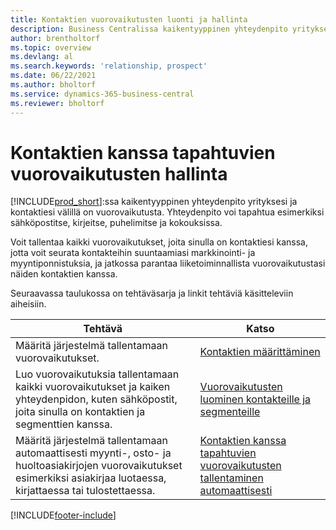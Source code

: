 ```yaml
---
title: Kontaktien vuorovaikutusten luonti ja hallinta
description: Business Centralissa kaikentyyppinen yhteydenpito yrityksesi ja kontaktiesi välillä on vuorovaikutusta. Lue lisää kontaktien luonti- ja hallintatavoista.
author: brentholtorf
ms.topic: overview
ms.devlang: al
ms.search.keywords: 'relationship, prospect'
ms.date: 06/22/2021
ms.author: bholtorf
ms.service: dynamics-365-business-central
ms.reviewer: bholtorf
---
```

# <a name="managing-interactions-with-your-contacts"></a>Kontaktien kanssa tapahtuvien vuorovaikutusten hallinta
[!INCLUDE[prod_short](includes/prod_short.md)]:ssa kaikentyyppinen yhteydenpito yrityksesi ja kontaktiesi välillä on vuorovaikutusta. Yhteydenpito voi tapahtua esimerkiksi sähköpostitse, kirjeitse, puhelimitse ja kokouksissa.

Voit tallentaa kaikki vuorovaikutukset, joita sinulla on kontaktiesi kanssa, jotta voit seurata kontakteihin suuntaamiasi markkinointi- ja myyntiponnistuksia, ja jatkossa parantaa liiketoiminnallista vuorovaikutustasi näiden kontaktien kanssa.

Seuraavassa taulukossa on tehtäväsarja ja linkit tehtäviä käsitteleviin aiheisiin.

| Tehtävä | Katso |
| --- | --- |
| Määritä järjestelmä tallentamaan vuorovaikutukset. |[Kontaktien määrittäminen](marketing-setup-contacts.md) |
|Luo vuorovaikutuksia tallentamaan kaikki vuorovaikutukset ja kaiken yhteydenpidon, kuten sähköpostit, joita sinulla on kontaktien ja segmenttien kanssa.|[Vuorovaikutusten luominen kontakteille ja segmenteille](marketing-how-create-interactions.md)|
|Määritä järjestelmä tallentamaan automaattisesti myynti-, osto- ja huoltoasiakirjojen vuorovaikutukset esimerkiksi asiakirjaa luotaessa, kirjattaessa tai tulostettaessa.|[Kontaktien kanssa tapahtuvien vuorovaikutusten tallentaminen automaattisesti](marketing-auto-record-interactions.md)|


[!INCLUDE[footer-include](includes/footer-banner.md)]
